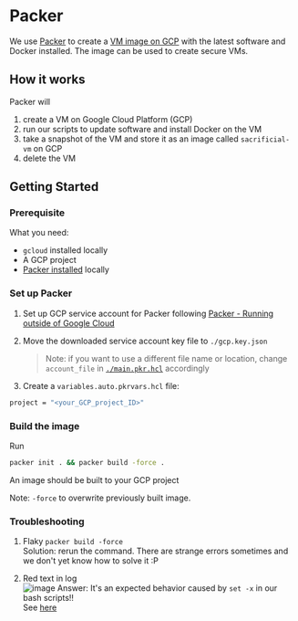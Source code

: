 # Packer

We use [Packer](https://www.packer.io/) to create a [VM image on GCP](https://cloud.google.com/compute/docs/images) with the latest software and Docker installed.
The image can be used to create secure VMs.

## How it works

Packer will

1. create a VM on Google Cloud Platform (GCP)
2. run our scripts to update software and install Docker on the VM
3. take a snapshot of the VM and store it as an image called `sacrificial-vm` on GCP
4. delete the VM

## Getting Started

### Prerequisite

What you need:

- `gcloud` installed locally
- A GCP project
- [Packer installed](https://www.packer.io/downloads) locally

### Set up Packer

1. Set up GCP service account for Packer following [Packer - Running outside of Google Cloud](https://www.packer.io/plugins/builders/googlecompute#running-outside-of-google-cloud)

2. Move the downloaded service account key file to `./gcp.key.json`

   > Note: if you want to use a different file name or location, change `account_file` in [`./main.pkr.hcl`](./main.pkr.hcl) accordingly

3. Create a `variables.auto.pkrvars.hcl` file:

```bash
project = "<your_GCP_project_ID>"
```

### Build the image

Run

```bash
packer init . && packer build -force .
```

An image should be built to your GCP project

Note: `-force` to overwrite previously built image.

### Troubleshooting

1. Flaky `packer build -force`\
   Solution: rerun the command. There are strange errors sometimes and we don't yet know how to solve it :P

2. Red text in log\
   ![image](https://user-images.githubusercontent.com/33207565/169320895-0fcc5d3d-67ac-48e7-87f4-54c49dc28707.png)
   Answer: It's an expected behavior caused by `set -x` in our bash scripts!!\
   See [here](https://github.com/hashicorp/packer/issues/7947#issuecomment-520566272)
